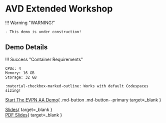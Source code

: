 # AVD Extended Workshop

!!! Warning "WARNING!"

    - This demo is under construction!

## Demo Details

!!! Success "Container Requirements"

    CPUs: 4  
    Memory: 16 GB  
    Storage: 32 GB  

    :material-checkbox-marked-outline: Works with default Codespaces sizing!

[Start The EVPN AA Demo](https://codespaces.new/{{gh.repository}}?quickstart=1&devcontainer_path=.devcontainer%2Favd_extended_workshop%2Fdevcontainer.json){ .md-button .md-button--primary target=_blank }

[Slides](https://{{gh.org_name}}.github.io/{{gh.repo_name}}/slides/avd_extended_workshop.html){ target=_blank }  
[PDF Slides](https://{{gh.org_name}}.github.io/{{gh.repo_name}}/pdfs/avd_extended_workshop.pdf){ target=_blank }
